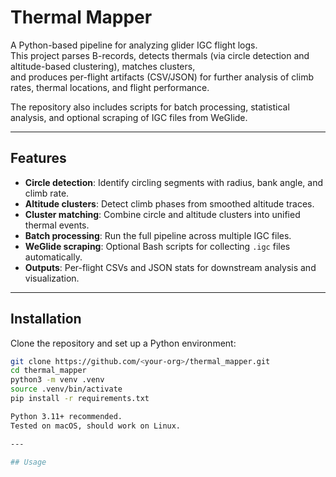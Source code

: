 # Thermal Mapper

A Python-based pipeline for analyzing glider IGC flight logs.  
This project parses B-records, detects thermals (via circle detection and altitude-based clustering), matches clusters,  
and produces per-flight artifacts (CSV/JSON) for further analysis of climb rates, thermal locations, and flight performance.  

The repository also includes scripts for batch processing, statistical analysis, and optional scraping of IGC files from WeGlide.

---

## Features

- **Circle detection**: Identify circling segments with radius, bank angle, and climb rate.
- **Altitude clusters**: Detect climb phases from smoothed altitude traces.
- **Cluster matching**: Combine circle and altitude clusters into unified thermal events.
- **Batch processing**: Run the full pipeline across multiple IGC files.
- **WeGlide scraping**: Optional Bash scripts for collecting `.igc` files automatically.
- **Outputs**: Per-flight CSVs and JSON stats for downstream analysis and visualization.

---

## Installation

Clone the repository and set up a Python environment:

```bash
git clone https://github.com/<your-org>/thermal_mapper.git
cd thermal_mapper
python3 -m venv .venv
source .venv/bin/activate
pip install -r requirements.txt

Python 3.11+ recommended.
Tested on macOS, should work on Linux.

---

## Usage
